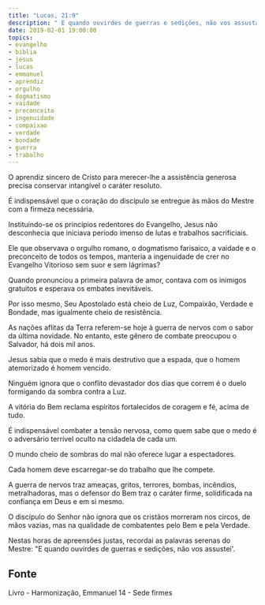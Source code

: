 ```yaml
---
title: "Lucas, 21:9"
description: " E quando ouvirdes de guerras e sedições, não vos assustais". - Jesus
date: 2019-02-01 19:00:00
topics: 
- evangelho
- biblia
- jesus
- lucas
- emmanuel
- aprendiz
- orgulho
- dogmatismo
- vaidade
- preconceito
- ingenuidade
- compaixao
- verdade
- bondade
- guerra
- trabalho
---
```


O aprendiz sincero de Cristo para merecer-lhe a assistência
generosa precisa conservar intangível o caráter resoluto.

É indispensável que o coração do discípulo se entregue às mãos
do Mestre com a firmeza necessária.

Instituindo-se os princípios redentores do Evangelho, Jesus não
desconhecia que iniciava período imenso de lutas e trabalhos
sacrificiais.

Ele que observava o orgulho romano, o dogmatismo farisaico, a
vaidade e o preconceito de todos os tempos, manteria a ingenuidade
de crer no Evangelho Vitorioso sem suor e sem lágrimas?

Quando pronunciou a primeira palavra de amor, contava com os
inimigos gratuitos e esperava os embates inevitáveis.

Por isso mesmo, Seu Apostolado está cheio de Luz, Compaixão,
Verdade e Bondade, mas igualmente cheio de resistência.

As nações aflitas da Terra referem-se hoje à guerra de nervos
com o sabor da última novidade. No entanto, este gênero de combate
preocupou o Salvador, há dois mil anos.

Jesus sabia que o medo é mais destrutivo que a espada, que o
homem atemorizado é homem vencido.

Ninguém ignora que o conflito devastador dos dias que correm é
o duelo formigando da sombra contra a Luz.

A vitória do Bem reclama espíritos fortalecidos de coragem e fé,
acima de tudo.

É indispensável combater a tensão nervosa, como quem sabe
que o medo é o adversário terrível oculto na cidadela de cada um.

O mundo cheio de sombras do mal não oferece lugar a
espectadores.

Cada homem deve escarregar-se do trabalho que lhe compete.

A guerra de nervos traz ameaças, gritos, terrores, bombas,
incêndios, metralhadoras, mas o defensor do Bem traz o caráter firme,
solidificada na confiança em Deus e em si mesmo.

O discípulo do Senhor não ignora que os cristãos morreram nos
circos, de mãos vazias, mas na qualidade de combatentes pelo Bem e
pela Verdade.

Nestas horas de apreensões justas, recordai as palavras serenas
do Mestre: "E quando ouvirdes de guerras e sedições, não vos
assustei'.


## Fonte
Livro - Harmonização, Emmanuel
14 - Sede firmes
